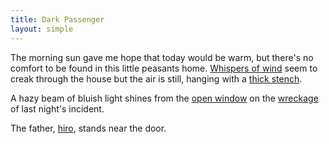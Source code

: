 ```yaml
---
title: Dark Passenger
layout: simple
---
```


The morning sun gave me hope that today would be warm, but there's no 
comfort to be found in this little peasants home. 
[Whispers of wind](#living-room/whispers) seem to creak through the 
house but the air is still, hanging with a 
[thick stench](#living-room/smell).

A hazy beam of bluish light shines from the 
[open window](#living-room/shutters) on the [wreckage](#living-room/wreckage) of 
last night's incident.

The father, [hiro](#living-room/hiro), stands near the door.